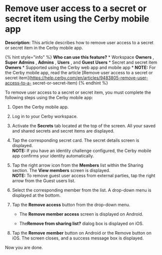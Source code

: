 # Remove user access to a secret or secret item using the Cerby mobile app

**Description:** This article describes how to remove user access to a secret or secret item in the Cerby mobile app.

{% hint style="info" %} **Who can use this feature?** * Workspace **Owners** ,
**Super** **Admins** , **Admins** , **Users** , and **Guest** **Users** *
Secret and secret item **Owners** * Supported using the Cerby web app and
mobile app * **NOTE:** For the Cerby mobile app, read the article [Remove user
access to a secret or secret
item](https://help.cerby.com/en/articles/9483805-remove-user-access-to-a-
secret-or-secret-item) {% endhint %}

To remove user access to a secret or secret item, you must complete the
following steps using the Cerby mobile app:

  1. Open the Cerby mobile app.

  2. Log in to your Cerby workspace.

  3. Activate the **Secrets** tab located at the top of the screen. All your saved and shared secrets and secret items are displayed.

  4. Tap the corresponding secret card. The secret details screen is displayed.  
​**NOTE:** If you have an identity challenge configured, the Cerby mobile app
confirms your identity automatically.

  5. Tap the right arrow icon from the **Members** list within the Sharing section. The **View members** screen is displayed.  
​**NOTE:** To remove guest user access from external parties, tap the right
arrow from the Guest users list.

  6. Select the corresponding member from the list. A drop-down menu is displayed at the bottom.

  7. Tap the **Remove access** button from the drop-down menu.

     * The **Remove member access** screen is displayed on Android.

     * The**Remove <user> from sharing list?** dialog box is displayed on iOS.

  8. Tap the **Remove** **member** button on Android or the Remove button on iOS. The screen closes, and a success message box is displayed.

Now you are done.


